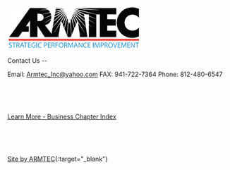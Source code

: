  
<img src="book/images/media/ARMTEC Logo Medium+.png" alt="Logo">

Contact Us --

Email: Armtec_Inc@yahoo.com
FAX: 941-722-7364
Phone: 812-480-6547

<br>
<br>
<br>

[Learn More - Business Chapter Index](../chapters.md#business)

<br>
<br>
<br>

[Site by ARMTEC](https://www.drupal.org/u/emofsnead){:target="_blank"}
